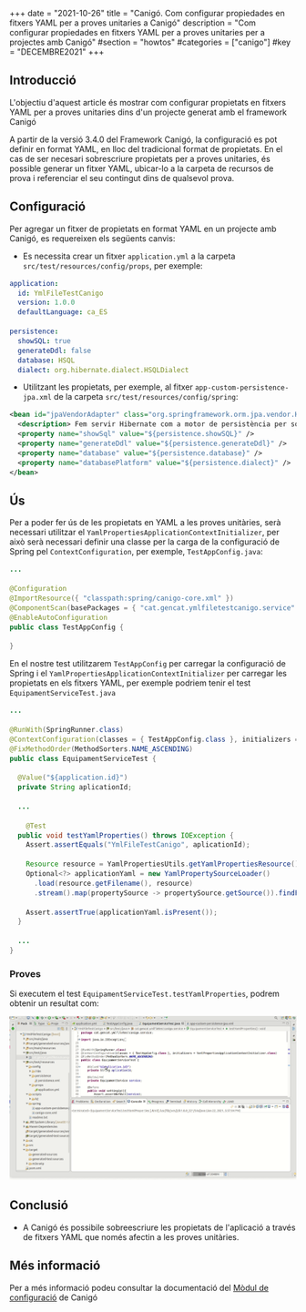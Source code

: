 +++
date        = "2021-10-26"
title       = "Canigó. Com configurar propiedades en fitxers YAML per a proves unitaries a Canigó"
description = "Com configurar propiedades en fitxers YAML per a proves unitaries per a projectes amb Canigó"
#section     = "howtos"
#categories  = ["canigo"]
#key         = "DECEMBRE2021"
+++


## Introducció

L'objectiu d'aquest article és mostrar com configurar propietats en fitxers YAML per a proves unitaries dins d'un projecte generat amb el framework Canigó

A partir de la versió 3.4.0 del Framework Canigó, la configuració es pot definir en format YAML, en lloc del tradicional format de propietats. En el cas de ser necesari sobrescriure propietats per a proves unitaries, és possible generar un fitxer YAML, ubicar-lo a la carpeta de recursos de prova i referenciar el seu contingut dins de qualsevol prova.

## Configuració

Per agregar un fitxer de propietats en format YAML en un projecte amb Canigó, es requereixen els següents canvis:

- Es necessita crear un fitxer `application.yml` a la carpeta `src/test/resources/config/props`, per exemple:

```yaml
application:
  id: YmlFileTestCanigo
  version: 1.0.0
  defaultLanguage: ca_ES

persistence:
  showSQL: true
  generateDdl: false
  database: HSQL
  dialect: org.hibernate.dialect.HSQLDialect
```

- Utilitzant les propietats, per exemple, al fitxer `app-custom-persistence-jpa.xml` de la carpeta `src/test/resources/config/spring`:

```xml
<bean id="jpaVendorAdapter" class="org.springframework.orm.jpa.vendor.HibernateJpaVendorAdapter">
  <description> Fem servir Hibernate com a motor de persistència per sota de JPA. </description>
  <property name="showSql" value="${persistence.showSQL}" />
  <property name="generateDdl" value="${persistence.generateDdl}" />
  <property name="database" value="${persistence.database}" />
  <property name="databasePlatform" value="${persistence.dialect}" />
</bean>
```

## Ús 

Per a poder fer ús de les propietats en YAML a les proves unitàries, serà necessari utilitzar el `YamlPropertiesApplicationContextInitializer`, per això serà necessari definir una classe per la carga de la configuració de Spring pel `ContextConfiguration`, per exemple, `TestAppConfig.java`:

```java
...

@Configuration
@ImportResource({ "classpath:spring/canigo-core.xml" })
@ComponentScan(basePackages = { "cat.gencat.ymlfiletestcanigo.service" })
@EnableAutoConfiguration
public class TestAppConfig {

}
```

En el nostre test utilitzarem `TestAppConfig` per carregar la configuració de Spring i el `YamlPropertiesApplicationContextInitializer` per carregar les propietats en els fitxers YAML, per exemple podriem tenir el test `EquipamentServiceTest.java`

```java
...

@RunWith(SpringRunner.class)
@ContextConfiguration(classes = { TestAppConfig.class }, initializers = YamlPropertiesApplicationContextInitializer.class)
@FixMethodOrder(MethodSorters.NAME_ASCENDING)
public class EquipamentServiceTest {

  @Value("${application.id}")
  private String aplicationId;

  ...

	@Test
  public void testYamlProperties() throws IOException {
    Assert.assertEquals("YmlFileTestCanigo", aplicationId);

    Resource resource = YamlPropertiesUtils.getYamlPropertiesResource();
    Optional<?> applicationYaml = new YamlPropertySourceLoader()
      .load(resource.getFilename(), resource)
      .stream().map(propertySource -> propertySource.getSource()).findFirst();

    Assert.assertTrue(applicationYaml.isPresent());
  }

  ...
}
```

### Proves 

Si executem el test `EquipamentServiceTest.testYamlProperties`, podrem obtenir un resultat com:

![Spring Yaml Test Ejemplo 1](/images/howtos/2021-01-16_spring_yaml_test_example1.gif)


## Conclusió

 * A Canigó és possibile sobreescriure les propietats de l'aplicació a través de fitxers YAML que només afectin a les proves unitàries.

## Més informació

Per a més informació podeu consultar la documentació del [Mòdul de configuració](/canigo-documentacio-versions-34-core/modul-configuracio/) de Canigó
